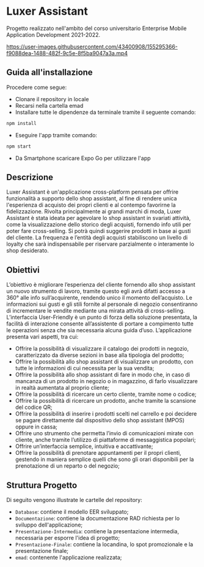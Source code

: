 # Luxer Assistant
Progetto realizzato nell'ambito del corso universitario Enterprise Mobile Application Development 2021-2022.

https://user-images.githubusercontent.com/43400908/155295366-f9088dea-1488-482f-9c5e-8f5ba9047a3a.mp4


## Guida all'installazione

Procedere come segue:
- Clonare il repository in locale
- Recarsi nella cartella emad
- Installare tutte le dipendenze da terminale tramite il seguente comando:
```sh
npm install
```
- Eseguire l'app tramite comando:
 ```sh
npm start
```
- Da Smartphone scaricare Expo Go per utilizzare l'app

## Descrizione
Luxer Assistant è un'applicazione cross-platform pensata per offrire funzionalità a supporto dello shop assistant, al fine di rendere unica l'esperienza di acquisto dei propri clienti e al contempo favorirne la fidelizzazione. Rivolta principalmente ai grandi marchi di moda, Luxer Assistant è stata ideata per agevolare lo shop assistant in svariati attività, come la visualizzazione dello storico degli acquisti, fornendo info utili per poter fare cross-selling. Si potrà quindi suggerire prodotti in base ai gusti del cliente. La frequenza e l’entità degli acquisti stabiliscono un livello di loyalty che sarà indispensabile per riservare parzialmente o interamente lo shop desiderato.

## Obiettivi

L’obiettivo è migliorare l’esperienza del cliente fornendo allo shop assistant un nuovo strumento di lavoro, tramite questo egli avrà difatti accesso a 360° alle info sull’acquirente, rendendo unico il momento dell’acquisto. Le informazioni sui gusti e gli stili fornite al personale di negozio consentiranno di incrementare le vendite mediante una mirata attività di cross-selling. L’interfaccia User-Friendly è un punto di forza della soluzione presentata, la facilità di interazione consente all’assistente di portare a compimento tutte le operazioni senza che sia necessaria alcuna guida d’uso.
L’applicazione presenta vari aspetti, tra cui:
- Offrire la possibilità di visualizzare il catalogo dei prodotti in negozio, caratterizzato da diverse sezioni in base alla tipologia del prodotto;
- Offrire la possibilità allo shop assistant di visualizzare un prodotto, con tutte le informazioni di cui necessita per la sua vendita;
- Offrire la possibilità allo shop assistant di fare in modo che, in caso di mancanza di un prodotto in negozio o in magazzino, di farlo visualizzare in realtà aumentata al proprio cliente;
- Offrire la possibilità di ricercare un certo cliente, tramite nome o codice;
- Offrire la possibilità di ricercare un prodotto, anche tramite la scansione del codice QR;
- Offrire la possibilità di inserire i prodotti scelti nel carrello e poi decidere se pagare direttamente dal dispositivo dello shop assistant (MPOS) oppure in cassa;
- Offrire uno strumento che permetta l’invio di comunicazioni mirate con cliente, anche tramite l’utilizzo di piattaforme di messaggistica popolari;
- Offrire un’interfaccia semplice, intuitiva e accattivante;
- Offrire la possibilità di prenotare appuntamenti per il propri clienti, gestendo in maniera semplice quelli che sono gli orari disponibili per la prenotazione di un reparto o del negozio;

## Struttura Progetto
Di seguito vengono illustrate le cartelle del repository:
- `Database`: contiene il modello EER sviluppato;
- `Documentazione`: contiene la documentazione RAD richiesta per lo sviluppo dell'applicazione;
- `Presentazione-Intermedia`: contiene la presentazione intermedia, necessaria per esporre l'idea di progetto;
- `Presentazione-Finale`: contiene la locandina, lo spot promozionale e la presentazione finale;
- `emad`: contenente l'applicazione realizzata;
